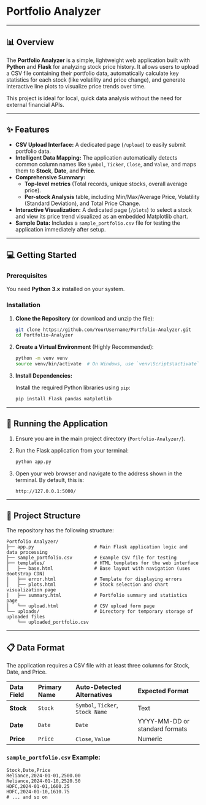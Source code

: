 # Portfolio Analyzer

-----

## 📊 Overview

The **Portfolio Analyzer** is a simple, lightweight web application built with **Python** and **Flask** for analyzing stock price history. It allows users to upload a CSV file containing their portfolio data, automatically calculate key statistics for each stock (like volatility and price change), and generate interactive line plots to visualize price trends over time.

This project is ideal for local, quick data analysis without the need for external financial APIs.

-----

## ✨ Features

  * **CSV Upload Interface:** A dedicated page (`/upload`) to easily submit portfolio data.
  * **Intelligent Data Mapping:** The application automatically detects common column names like `Symbol`, `Ticker`, `Close`, and `Value`, and maps them to **Stock**, **Date**, and **Price**.
  * **Comprehensive Summary:**
      * **Top-level metrics** (Total records, unique stocks, overall average price).
      * **Per-stock Analysis** table, including Min/Max/Average Price, Volatility (Standard Deviation), and Total Price Change.
  * **Interactive Visualization:** A dedicated page (`/plots`) to select a stock and view its price trend visualized as an embedded Matplotlib chart.
  * **Sample Data:** Includes a `sample_portfolio.csv` file for testing the application immediately after setup.

-----

## 💻 Getting Started

### Prerequisites

You need **Python 3.x** installed on your system.

### Installation

1.  **Clone the Repository** (or download and unzip the file):

    ```bash
    git clone https://github.com/YourUsername/Portfolio-Analyzer.git
    cd Portfolio-Analyzer
    ```

2.  **Create a Virtual Environment** (Highly Recommended):

    ```bash
    python -m venv venv
    source venv/bin/activate  # On Windows, use `venv\Scripts\activate`
    ```

3.  **Install Dependencies:**

    Install the required Python libraries using `pip`:

    ```bash
    pip install Flask pandas matplotlib
    ```

-----

## 🚀 Running the Application

1.  Ensure you are in the main project directory (`Portfolio-Analyzer/`).

2.  Run the Flask application from your terminal:

    ```bash
    python app.py
    ```

3.  Open your web browser and navigate to the address shown in the terminal. By default, this is:

    ```
    http://127.0.0.1:5000/
    ```

-----

## 📁 Project Structure

The repository has the following structure:

```
Portfolio Analyzer/
├── app.py                      # Main Flask application logic and data processing
├── sample_portfolio.csv        # Example CSV file for testing
├── templates/                  # HTML templates for the web interface
│   ├── base.html               # Base layout with navigation (uses Bootstrap CDN)
│   ├── error.html              # Template for displaying errors
│   ├── plots.html              # Stock selection and chart visualization page
│   ├── summary.html            # Portfolio summary and statistics page
│   └── upload.html             # CSV upload form page
└── uploads/                    # Directory for temporary storage of uploaded files
    └── uploaded_portfolio.csv
```

-----

## 📋 Data Format

The application requires a CSV file with at least three columns for Stock, Date, and Price.

| Data Field | Primary Name | Auto-Detected Alternatives | Expected Format |
| :--- | :--- | :--- | :--- |
| **Stock** | `Stock` | `Symbol`, `Ticker`, `Stock Name` | Text |
| **Date** | `Date` | `Date` | YYYY-MM-DD or standard formats |
| **Price** | `Price` | `Close`, `Value` | Numeric |

### `sample_portfolio.csv` Example:

```csv
Stock,Date,Price
Reliance,2024-01-01,2500.00
Reliance,2024-01-10,2520.50
HDFC,2024-01-01,1600.25
HDFC,2024-01-10,1610.75
# ... and so on
```
